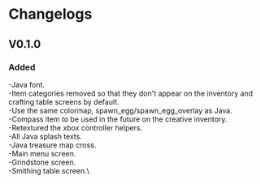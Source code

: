 # Changelogs

## V0.1.0
### Added
-Java font.\
-Item categories removed so that they don't appear on the inventory and crafting table screens by default.\
-Use the same colormap, spawn_egg/spawn_egg_overlay as Java.\
-Compass item to be used in the future on the creative inventory.\
-Retextured the xbox controller helpers.\
-All Java splash texts.\
-Java treasure map cross.\
-Main menu screen.\
-Grindstone screen.\
-Smithing table screen.\

